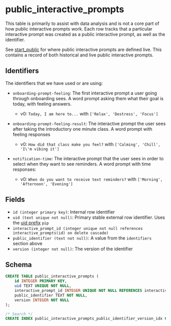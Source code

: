 # public_interactive_prompts

This table is primarily to assist with data analysis and is not a core part
of how public interactive prompts work. Each row tracks that a particular
interactive prompt was created as a public interactive prompt, as well as
the identifier.

See [start_public](../../interactive_prompts/routes/start_public.py) for
where public interactive prompts are defined live. This contains a record
of both historical and live public interactive prompts.

## Identifiers

The identifiers that we have used or are using:

- `onboarding-prompt-feeling`: The first interactive prompt a user going through
  onboarding sees. A word prompt asking them what their goal is today, with feeling
  answers.

  - v0: `Today, I am here to...` with `['Relax', 'Destress', 'Focus']`

- `onboarding-prompt-feeling-result`: The interactive prompt the user sees after taking
  the introductory one minute class. A word prompt with feeling responses

  - v0: `How did that class make you feel?` with `['Calming', 'Chill', 'I\'m vibing it']`

- `notification-time`: The interactive prompt that the user sees in order to select when
  they want to see reminders. A word prompt with time responses:

  - v0: `When do you want to receive text reminders?` with `['Morning', 'Afternoon', 'Evening']`

## Fields

- `id (integer primary key)`: Internal row identifier
- `uid (text unique not null)`: Primary stable external row identifier.
  Uses the [uid prefix](../uid_prefixes.md) `pip`
- `interactive_prompt_id (integer unique not null references interactive_prompts(id) on delete cascade)`
- `public_identifier (text not null)`: A value from the `identifiers` section above
- `version (integer not null)`: The version of the identifier

## Schema

```sql
CREATE TABLE public_interactive_prompts (
    id INTEGER PRIMARY KEY,
    uid TEXT UNIQUE NOT NULL,
    interactive_prompt_id INTEGER UNIQUE NOT NULL REFERENCES interactive_prompts(id) ON DELETE CASCADE,
    public_identifier TEXT NOT NULL,
    version INTEGER NOT NULL
);

/* Search */
CREATE INDEX public_interactive_prompts_public_identifier_version_idx ON public_interactive_prompts(public_identifier, version);
```
